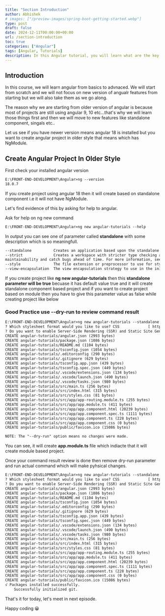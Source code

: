 ```yaml
---
title: "Section Introduction"
author: Abhishek
# images: ["/preview-images/spring-boot-getting-started.webp"]
type: post
draft: false
date: 2024-12-11T00:00:00+00:00
url: /section-introduction
toc: true
categories: ["Angular"]
tags: [Angular, Tutorials]
description: In this Angular tutorial, you will learn what are the key features of Angular, how to create a Angular application and build a functionalities.
---
```


## Introduction

In this course, we will learn angular from basics to advnaced.
We will start from scratch and we will not focus on new version of angualr features from starting but we will also take them as we go along.

The reason why we are starting from older version of angular is because most of projects are still using angular 9, 10 etc...that's why we will learn those things first and then we will move to new features like standalone component, singals etc..

Let us see if you have newer version means angular 18 is installed but you want to create angular project in older style that means which has NgModule.

## Create Angular Project In Older Style

First check your installed angular version
```txt
E:\FRONT-END-DEVELOPMENT\Angular>ng --version
18.0.7
```

If you create project using angular 18 then it will create based on standalone component i.e it will not have NgModule.

Let's find evidence of this by asking for help to angular.

Ask for help on ng new command
```txt
E:\FRONT-END-DEVELOPMENT\Angular>ng new angular-tutorials --help
```

In output you can see one of parameter called **standalone** with some description which is so meaningfull.
```txt
--standalone          Creates an application based upon the standalone API, without NgModules.                     [boolean] [default: true]
--strict              Creates a workspace with stricter type checking and stricter bundle budgets settings. This setting helps improve
maintainability and catch bugs ahead of time. For more information, see https://angular.dev/tools/cli/template-typecheck#strict-mode [boolean] [default: true]
--style               The file extension or preprocessor to use for style files.           [string] [choices: "css", "scss", "sass", "less"]
--view-encapsulation  The view encapsulation strategy to use in the initial project.     [string] [choices: "Emulated", "None", "ShadowDom"]
```

If you create project like **ng new angular-tutorials** then this **standalone parameter will be true** becuase it has default value true and it will create standalone component based project and if you want to create project based on module then you have to give this parameter value as false while creating project like below

### Good Practice use --dry-run to review command result

```txt
E:\FRONT-END-DEVELOPMENT\Angular>ng new angular-tutorials --standalone false --dry-run
? Which stylesheet format would you like to use? CSS             [ https://developer.mozilla.org/docs/Web/CSS                     ]
? Do you want to enable Server-Side Rendering (SSR) and Static Site Generation (SSG/Prerendering)? No
CREATE angular-tutorials/angular.json (2993 bytes)
CREATE angular-tutorials/package.json (1086 bytes)
CREATE angular-tutorials/README.md (1104 bytes)
CREATE angular-tutorials/tsconfig.json (1054 bytes)
CREATE angular-tutorials/.editorconfig (290 bytes)
CREATE angular-tutorials/.gitignore (629 bytes)
CREATE angular-tutorials/tsconfig.app.json (439 bytes)
CREATE angular-tutorials/tsconfig.spec.json (449 bytes)
CREATE angular-tutorials/.vscode/extensions.json (134 bytes)
CREATE angular-tutorials/.vscode/launch.json (490 bytes)
CREATE angular-tutorials/.vscode/tasks.json (980 bytes)
CREATE angular-tutorials/src/main.ts (256 bytes)
CREATE angular-tutorials/src/index.html (315 bytes)
CREATE angular-tutorials/src/styles.css (81 bytes)
CREATE angular-tutorials/src/app/app-routing.module.ts (255 bytes)
CREATE angular-tutorials/src/app/app.module.ts (411 bytes)
CREATE angular-tutorials/src/app/app.component.html (20239 bytes)
CREATE angular-tutorials/src/app/app.component.spec.ts (1111 bytes)
CREATE angular-tutorials/src/app/app.component.ts (228 bytes)
CREATE angular-tutorials/src/app/app.component.css (0 bytes)
CREATE angular-tutorials/public/favicon.ico (15086 bytes)

NOTE: The "--dry-run" option means no changes were made.
```

You can see, it will create **app.module.ts** file which indiacte that it will create module based project.

Once your command result review is done then remove dry-run parameter and run actual command
which will make pyhsical changes.

```txt
E:\FRONT-END-DEVELOPMENT\Angular>ng new angular-tutorials --standalone false
? Which stylesheet format would you like to use? CSS             [ https://developer.mozilla.org/docs/Web/CSS                     ]
? Do you want to enable Server-Side Rendering (SSR) and Static Site Generation (SSG/Prerendering)? No
CREATE angular-tutorials/angular.json (2993 bytes)
CREATE angular-tutorials/package.json (1086 bytes)
CREATE angular-tutorials/README.md (1104 bytes)
CREATE angular-tutorials/tsconfig.json (1054 bytes)
CREATE angular-tutorials/.editorconfig (290 bytes)
CREATE angular-tutorials/.gitignore (629 bytes)
CREATE angular-tutorials/tsconfig.app.json (439 bytes)
CREATE angular-tutorials/tsconfig.spec.json (449 bytes)
CREATE angular-tutorials/.vscode/extensions.json (134 bytes)
CREATE angular-tutorials/.vscode/launch.json (490 bytes)
CREATE angular-tutorials/.vscode/tasks.json (980 bytes)
CREATE angular-tutorials/src/main.ts (256 bytes)
CREATE angular-tutorials/src/index.html (315 bytes)
CREATE angular-tutorials/src/styles.css (81 bytes)
CREATE angular-tutorials/src/app/app-routing.module.ts (255 bytes)
CREATE angular-tutorials/src/app/app.module.ts (411 bytes)
CREATE angular-tutorials/src/app/app.component.html (20239 bytes)
CREATE angular-tutorials/src/app/app.component.spec.ts (1111 bytes)
CREATE angular-tutorials/src/app/app.component.ts (228 bytes)
CREATE angular-tutorials/src/app/app.component.css (0 bytes)
CREATE angular-tutorials/public/favicon.ico (15086 bytes)
√ Packages installed successfully.
    Successfully initialized git.
```

That's it for today, let's meet in next episode.

Happy coding :grinning:








